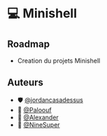 # 💻 Minishell




## Roadmap

- Creation du projets Minishell



## Auteurs

- 🛡 [@jordancasadessus](https://www.github.com/jordancasadessus)
- 🔱 [@Paloouf](https://www.github.com/Paloouf)
- 📀 [@Alexander](https://www.github.com/SAEZITO)
- 🎫 [@NineSuper](https://www.github.com/NineSuper)
